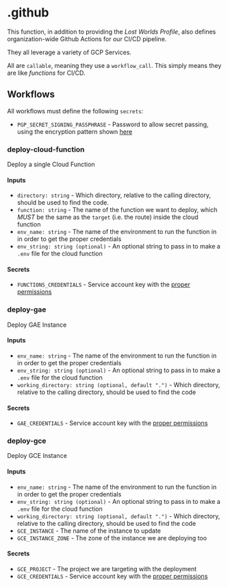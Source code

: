 # .github

This function, in addition to providing the _Lost Worlds Profile_, also defines organization-wide Github Actions for our CI/CD pipeline.

They all leverage a variety of GCP Services.

All are `callable`, meaning they use a `workflow_call`. This simply means they are like _functions_ for CI/CD.

## Workflows

All workflows must define the following `secrets`:

- `PGP_SECRET_SIGNING_PASSPHRASE` - Password to allow secret passing, using the encryption pattern shown [here](https://nitratine.net/blog/post/how-to-pass-secrets-between-runners-in-github-actions/)

### deploy-cloud-function

Deploy a single Cloud Function

#### Inputs

- `directory: string` - Which directory, relative to the calling directory, should be used to find the code.
- `function: string` - The name of the function we want to deploy, which _MUST_ be the same as the `target` (i.e. the route) inside the cloud function
- `env_name: string` - The name of the environment to run the function in in order to get the proper credentials
- `env_string: string (optional)` - An optional string to pass in to make a `.env` file for the cloud function

#### Secrets

- `FUNCTIONS_CREDENTIALS` - Service account key with the [proper permissions](https://github.com/lost-worlds/service-account-builders/blob/main/create-gh-cloud-function-deployer.sh)

### deploy-gae

Deploy GAE Instance

#### Inputs

- `env_name: string` - The name of the environment to run the function in in order to get the proper credentials
- `env_string: string (optional)` - An optional string to pass in to make a `.env` file for the cloud function
- `working_directory: string (optional, default ".")` - Which directory, relative to the calling directory, should be used to find the code

#### Secrets

- `GAE_CREDENTIALS` - Service account key with the [proper permissions](https://github.com/lost-worlds/service-account-builders/blob/main/create-gh-gae-deployer.sh)

### deploy-gce

Deploy GCE Instance

#### Inputs

- `env_name: string` - The name of the environment to run the function in in order to get the proper credentials
- `env_string: string (optional)` - An optional string to pass in to make a `.env` file for the cloud function
- `working_directory: string (optional, default ".")` - Which directory, relative to the calling directory, should be used to find the code
- `GCE_INSTANCE` - The name of the instance to update
- `GCE_INSTANCE_ZONE` - The zone of the instance we are deploying too

#### Secrets

- `GCE_PROJECT` - The project we are targeting with the deployment
- `GCE_CREDENTIALS` - Service account key with the [proper permissions](https://github.com/lost-worlds/service-account-builders/blob/main/create-gh-gce-deployer.sh)
